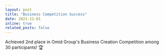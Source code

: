 ```yaml
---
layout: post
title: "Business Competition Success"
date: 2021-11-01
inline: true
related_posts: false
---
```


Achieved 2nd place in Omid Group's Business Creation Competition among 30 participants! 🏆
